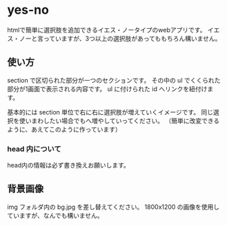 # yes-no
htmlで簡単に選択肢を追加できるイエス・ノータイプのwebアプリです。
イエス・ノーと言っていますが、3つ以上の選択肢があってももちろん構いません。

## 使い方
section で区切られた部分が一つのセクションです。
その中の ul でくくられた部分が1画面で表示される内容です。
ul に付けられた id へリンクを紐付けます。

基本的には section 単位で右に右に選択肢が増えていくイメージです。
同じ選択を使いまわしたい場合でもへ増やしていってください。
（簡単に改変できるように、あえてこのように作っています）

### head 内について
head内の情報は必ず書き換えお願いします。

## 背景画像
img フォルダ内の bg.jpg を差し替えてください。
1800x1200 の画像を使用していますが、なんでも構いません。
